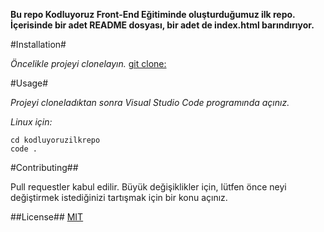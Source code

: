 **Bu repo Kodluyoruz Front-End Eğitiminde oluşturduğumuz ilk repo. İçerisinde bir adet README dosyası, bir adet de index.html barındırıyor.**

#Installation#

*Öncelikle projeyi clonelayın.* 
[git clone:](https://github.com/Tlgaa/kodluyoruzilkrepo)

#Usage#

*Projeyi cloneladıktan sonra Visual Studio Code programında açınız.*

*Linux için:*

```
cd kodluyoruzilkrepo
code .
```
#Contributing##

Pull requestler kabul edilir. Büyük değişiklikler için, lütfen önce neyi değiştirmek istediğinizi tartışmak için bir konu açınız.

##License##
[MIT](https://choosealicense.com/licenses/mit/)